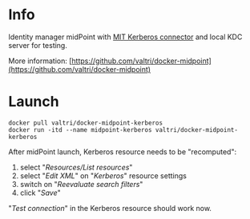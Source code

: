 # Info

Identity manager midPoint with [MIT Kerberos connector](https://github.com/CESNET/kerberos-connector) and local KDC server for testing.

More information: [https://github.com/valtri/docker-midpoint](https://github.com/valtri/docker-midpoint)

# Launch

    docker pull valtri/docker-midpoint-kerberos
    docker run -itd --name midpoint-kerberos valtri/docker-midpoint-kerberos

After midPoint launch, Kerberos resource needs to be "recomputed":

1. select "*Resources/List resources*"
2. select "*Edit XML*" on "*Kerberos*" resource settings
3. switch on "*Reevaluate search filters*"
4. click "*Save*"

"*Test connection*" in the Kerberos resource should work now.
